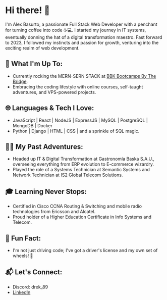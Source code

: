 # Hi there! 👋

I'm Alex Basurto, a passionate Full Stack Web Developer with a penchant for turning coffee into code ☕💻. I started my journey in IT systems, eventually donning the hat of a digital transformation maestro. Fast forward to 2023, I followed my instincts and passion for growth, venturing into the exciting realm of web development.

## 🚀 What I'm Up To:
- Currently rocking the MERN-SERN STACK at [BBK Bootcamps By The Bridge](https://www.thebridge.tech/).
- Embracing the coding lifestyle with online courses, self-taught adventures, and VPS-powered projects.

## 🌐 Languages & Tech I Love:
- JavaScript | React | NodeJS | ExpressJS | MySQL | PostgreSQL | MongoDB | Docker
- Python | Django | HTML | CSS | and a sprinkle of SQL magic.

## 👨‍💻 My Past Adventures:
- Headed up IT & Digital Transformation at Gastronomía Baska S.A.U., overseeing everything from ERP evolution to E-commerce wizardry.
- Played the role of a Systems Technician at Semantic Systems and Network Technician at IS2 Global Telecom Solutions.

## 🎓 Learning Never Stops:
- Certified in Cisco CCNA Routing & Switching and mobile radio technologies from Ericsson and Alcatel.
- Proud holder of a Higher Education Certificate in Info Systems and Telecom.

## 🚗 Fun Fact:
- I'm not just driving code; I've got a driver's license and my own set of wheels! 🚗

## 📬 Let's Connect:
- Discord: drek_89
- [LinkedIn](https://www.linkedin.com/in/alex-basurto/)


